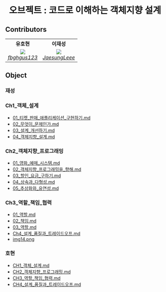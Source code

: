 <h1 align="center">오브젝트 : 코드로 이해하는 객체지향 설계</h1>



## Contributors
<table>
    <tr align="center">
        <td><B>유호현<B></td>
        <td><B>이재성<B></td>
    </tr>
    <tr align="center">
        <td>
          <img src="https://github.com/fbghgus123.png?size=100">
            <br>
            <a href="https://github.com/fbghgus123"><I>fbghgus123</I></a>
        </td>
        <td>
            <img src="https://github.com/JaesungLeee.png?size=100">
            <br>
            <a href="https://github.com/JaesungLeee"><I>JaesungLeee</I></a>
        </td>
    </tr>
</table>



## Object
### 재성
### Ch1_객체_설계
- [01_티켓_판매_애플리케이션_구현하기.md](https://github.com/Mash-Up-Android/object-kotlin/tree/main/docs/Object/재성/Ch1_객체_설계/01_티켓_판매_애플리케이션_구현하기.md)
- [02_무엇이_문제인가.md](https://github.com/Mash-Up-Android/object-kotlin/tree/main/docs/Object/재성/Ch1_객체_설계/02_무엇이_문제인가.md)
- [03_설계_개선하기.md](https://github.com/Mash-Up-Android/object-kotlin/tree/main/docs/Object/재성/Ch1_객체_설계/03_설계_개선하기.md)
- [04_객체지향_설계.md](https://github.com/Mash-Up-Android/object-kotlin/tree/main/docs/Object/재성/Ch1_객체_설계/04_객체지향_설계.md)
### Ch2_객체지향_프로그래밍
- [01_영화_예매_시스템.md](https://github.com/Mash-Up-Android/object-kotlin/tree/main/docs/Object/재성/Ch2_객체지향_프로그래밍/01_영화_예매_시스템.md)
- [02_객체지향_프로그래밍을_향해.md](https://github.com/Mash-Up-Android/object-kotlin/tree/main/docs/Object/재성/Ch2_객체지향_프로그래밍/02_객체지향_프로그래밍을_향해.md)
- [03_할인_요금_구하기.md](https://github.com/Mash-Up-Android/object-kotlin/tree/main/docs/Object/재성/Ch2_객체지향_프로그래밍/03_할인_요금_구하기.md)
- [04_상속과_다형성.md](https://github.com/Mash-Up-Android/object-kotlin/tree/main/docs/Object/재성/Ch2_객체지향_프로그래밍/04_상속과_다형성.md)
- [05_추상화와_유연성.md](https://github.com/Mash-Up-Android/object-kotlin/tree/main/docs/Object/재성/Ch2_객체지향_프로그래밍/05_추상화와_유연성.md)
### Ch3_역할_책임_협력
- [01_역할.md](https://github.com/Mash-Up-Android/object-kotlin/tree/main/docs/Object/재성/Ch3_역할_책임_협력/01_역할.md)
- [02_책임.md](https://github.com/Mash-Up-Android/object-kotlin/tree/main/docs/Object/재성/Ch3_역할_책임_협력/02_책임.md)
- [03_역할.md](https://github.com/Mash-Up-Android/object-kotlin/tree/main/docs/Object/재성/Ch3_역할_책임_협력/03_역할.md)
- [Ch4_설계_품질과_트레이드오프.md](https://github.com/Mash-Up-Android/object-kotlin/tree/main/docs/Object/재성/Ch4_설계_품질과_트레이드오프.md)
- [img14.png](https://github.com/Mash-Up-Android/object-kotlin/tree/main/docs/Object/재성/img14.png)
### 호현
- [CH1_객체_설계.md](https://github.com/Mash-Up-Android/object-kotlin/tree/main/docs/Object/호현/CH1_객체_설계.md)
- [CH2_객체지향_프로그래밍.md](https://github.com/Mash-Up-Android/object-kotlin/tree/main/docs/Object/호현/CH2_객체지향_프로그래밍.md)
- [CH3_역할_책임_협력.md](https://github.com/Mash-Up-Android/object-kotlin/tree/main/docs/Object/호현/CH3_역할_책임_협력.md)
- [CH4_설계_품질과_트레이드오프.md](https://github.com/Mash-Up-Android/object-kotlin/tree/main/docs/Object/호현/CH4_설계_품질과_트레이드오프.md)



